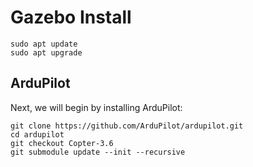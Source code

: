 # Gazebo Install



```
sudo apt update
sudo apt upgrade
```

## ArduPilot
Next, we will begin by installing ArduPilot:

```
git clone https://github.com/ArduPilot/ardupilot.git
cd ardupilot
git checkout Copter-3.6
git submodule update --init --recursive
```

